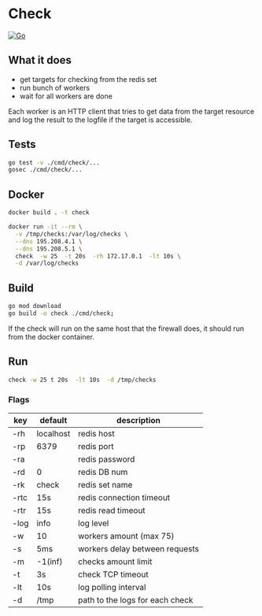 # Check
[![Go](https://github.com/sir-go/rkn-rejects/actions/workflows/go-check.yml/badge.svg)](https://github.com/sir-go/rkn-rejects/actions/workflows/go-check.yml)

## What it does
- get targets for checking from the redis set
- run bunch of workers
- wait for all workers are done

Each worker is an HTTP client that tries to get data from the target
resource and log the result to the logfile if the target is accessible.

## Tests
```bash
go test -v ./cmd/check/...
gosec ./cmd/check/...
```

## Docker
```bash
docker build . -t check

docker run -it --rm \
  -v /tmp/checks:/var/log/checks \
  --dns 195.208.4.1 \
  --dns 195.208.5.1 \
  check  -w 25  -t 20s  -rh 172.17.0.1  -lt 10s \
  -d /var/log/checks
```

## Build
```bash
go mod download
go build -o check ./cmd/check;
```
If the check will run on the same host that the firewall does,
it should run from the docker container.

## Run
```bash
check -w 25 t 20s  -lt 10s  -d /tmp/checks
```

### Flags

| key  | default   | description                     |
|------|-----------|---------------------------------|
| -rh  | localhost | redis host                      |
| -rp  | 6379      | redis port                      |
| -ra  |           | redis password                  |
| -rd  | 0         | redis DB num                    |
| -rk  | check     | redis set name                  |
| -rtc | 15s       | redis connection timeout        |
| -rtr | 15s       | redis read timeout              |
| -log | info      | log level                       |
| -w   | 10        | workers amount (max 75)         |
| -s   | 5ms       | workers delay between requests  |
| -m   | -1(inf)   | checks amount limit             |
| -t   | 3s        | check TCP timeout               |
| -lt  | 10s       | log polling interval            |
| -d   | /tmp      | path to the logs for each check |

